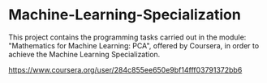# Machine-Learning-Specialization
This project contains the programming tasks carried out in the module: "Mathematics for Machine Learning: PCA", offered by Coursera, in order to achieve the Machine Learning Specialization.

https://www.coursera.org/user/284c855ee650e9bf14fff03791372bb6 
